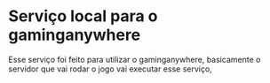 # Serviço local para o gaminganywhere	

Esse serviço foi feito para utilizar o gaminganywhere, basicamente o servidor que vai rodar o jogo vai executar esse serviço, 
